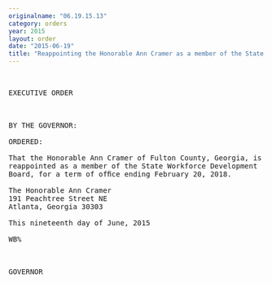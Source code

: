 ```yaml
---
originalname: "06.19.15.13"
category: orders
year: 2015
layout: order
date: "2015-06-19"
title: "Reappointing the Honorable Ann Cramer as a member of the State Workforce Development Board"
---
```

<pre>
 

EXECUTIVE ORDER

 

BY THE GOVERNOR:

ORDERED:

That the Honorable Ann Cramer of Fulton County, Georgia, is
reappointed as a member of the State Workforce Development
Board, for a term of ofﬁce ending February 20, 2018.

The Honorable Ann Cramer
191 Peachtree Street NE
Atlanta, Georgia 30303

This nineteenth day of June, 2015

WB%

 

GOVERNOR

</pre>
